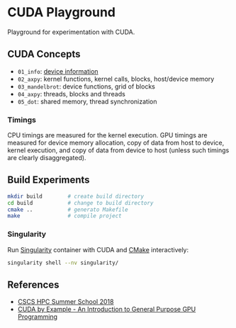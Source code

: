 # CUDA Playground

Playground for experimentation with CUDA.

## CUDA Concepts

* `01_info`: [device information](01_info/README.md#CUDA_Concepts)
* `02_axpy`: kernel functions, kernel calls, blocks, host/device memory
* `03_mandelbrot`: device functions, grid of blocks
* `04_axpy`: threads, blocks and threads
* `05_dot`: shared memory, thread synchronization

### Timings

CPU timings are measured for the kernel execution. GPU timings are measured for device memory allocation, copy of data from host to device, kernel execution, and copy of data from device to host (unless such timings are clearly disaggregated).

## Build Experiments

```bash
mkdir build        # create build directory
cd build           # change to build directory
cmake ..           # generato Makefile
make               # compile project
```

### Singularity

Run [Singularity](https://singularity.hpcng.org/) container with CUDA and [CMake](https://cmake.org/) interactively:

```bash
singularity shell --nv singularity/
```

## References

* [CSCS HPC Summer School 2018](https://github.com/eth-cscs/SummerSchool2018)
* [CUDA by Example - An Introduction to General Purpose GPU Programming](https://developer.nvidia.com/cuda-example)
